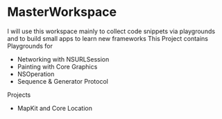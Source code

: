 # MasterWorkspace
I will use this workspace mainly to collect code snippets via playgrounds and to build small apps to learn new frameworks 
This Project contains Playgrounds for 

* Networking with NSURLSession
* Painting with Core Graphics
* NSOperation 
* Sequence & Generator Protocol

Projects 
* MapKit and Core Location 

